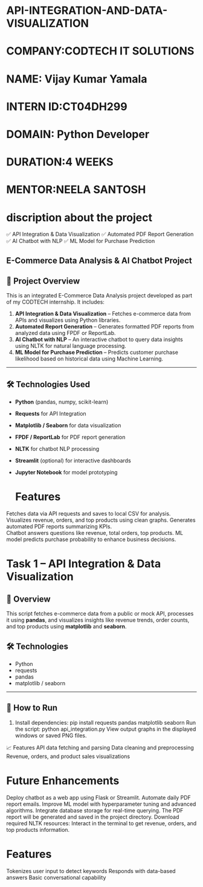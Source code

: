# API-INTEGRATION-AND-DATA-VISUALIZATION
# COMPANY:CODTECH IT SOLUTIONS
# NAME: Vijay Kumar Yamala
# INTERN ID:CT04DH299
# DOMAIN: Python Developer
# DURATION:4 WEEKS
# MENTOR:NEELA SANTOSH
# discription about the project

✅ API Integration & Data Visualization
✅ Automated PDF Report Generation
✅ AI Chatbot with NLP
✅ ML Model for Purchase Prediction

## E-Commerce Data Analysis & AI Chatbot Project

## 📌 Project Overview

This is an integrated E-Commerce Data Analysis project developed as part of my CODTECH internship. It includes:

1. **API Integration & Data Visualization** – Fetches e-commerce data from APIs and visualizes using Python libraries.
2. **Automated Report Generation** – Generates formatted PDF reports from analyzed data using FPDF or ReportLab.
3. **AI Chatbot with NLP** – An interactive chatbot to query data insights using NLTK for natural language processing.
4. **ML Model for Purchase Prediction** – Predicts customer purchase likelihood based on historical data using Machine Learning.

---

## 🛠️ Technologies Used

- **Python** (pandas, numpy, scikit-learn)
- **Requests** for API Integration
- **Matplotlib / Seaborn** for data visualization
- **FPDF / ReportLab** for PDF report generation
- **NLTK** for chatbot NLP processing
- **Streamlit** (optional) for interactive dashboards
- **Jupyter Notebook** for model prototyping

  # Features
Fetches data via API requests and saves to local CSV for analysis.
Visualizes revenue, orders, and top products using clean graphs.
Generates automated PDF reports summarizing KPIs.  
Chatbot answers questions like revenue, total orders, top products.
ML model predicts purchase probability to enhance business decisions.

# Task 1 – API Integration & Data Visualization

## 📌 Overview

This script fetches e-commerce data from a public or mock API, processes it using **pandas**, and visualizes insights like revenue trends, order counts, and top products using **matplotlib** and **seaborn**.
## 🛠️ Technologies
- Python
- requests
- pandas
- matplotlib / seaborn
---
## 🚀 How to Run
1. Install dependencies:
pip install requests pandas matplotlib seaborn
Run the script:
python api_integration.py
View output graphs in the displayed windows or saved PNG files.

📈 Features
API data fetching and parsing
Data cleaning and preprocessing
Revenue, orders, and product sales visualizations

 # Future Enhancements
Deploy chatbot as a web app using Flask or Streamlit.
Automate daily PDF report emails.
Improve ML model with hyperparameter tuning and advanced algorithms.
Integrate database storage for real-time querying.
The PDF report will be generated and saved in the project directory.
Download required NLTK resources:
Interact in the terminal to get revenue, orders, and top products information.
# Features
Tokenizes user input to detect keywords
Responds with data-based answers
Basic conversational capability



